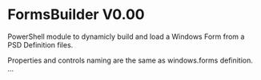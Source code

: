 # FormsBuilder V0.00

PowerShell module to dynamicly build and load a Windows Form from a PSD Definition files.

Properties and controls naming are the same as windows.forms definition.
...